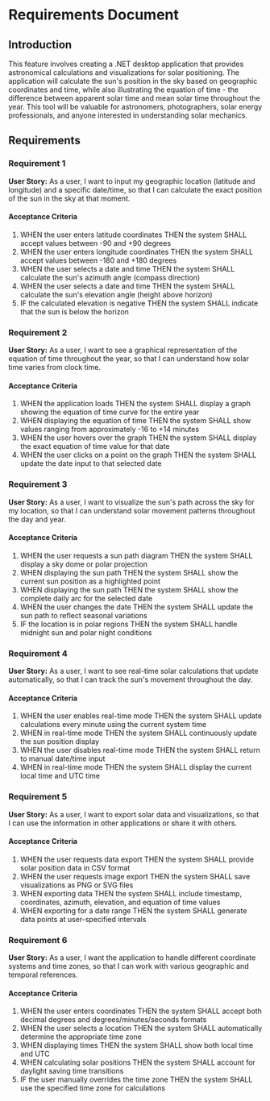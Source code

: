 # Requirements Document

## Introduction

This feature involves creating a .NET desktop application that provides astronomical calculations and visualizations for solar positioning. The application will calculate the sun's position in the sky based on geographic coordinates and time, while also illustrating the equation of time - the difference between apparent solar time and mean solar time throughout the year. This tool will be valuable for astronomers, photographers, solar energy professionals, and anyone interested in understanding solar mechanics.

## Requirements

### Requirement 1

**User Story:** As a user, I want to input my geographic location (latitude and longitude) and a specific date/time, so that I can calculate the exact position of the sun in the sky at that moment.

#### Acceptance Criteria

1. WHEN the user enters latitude coordinates THEN the system SHALL accept values between -90 and +90 degrees
2. WHEN the user enters longitude coordinates THEN the system SHALL accept values between -180 and +180 degrees
3. WHEN the user selects a date and time THEN the system SHALL calculate the sun's azimuth angle (compass direction)
4. WHEN the user selects a date and time THEN the system SHALL calculate the sun's elevation angle (height above horizon)
5. IF the calculated elevation is negative THEN the system SHALL indicate that the sun is below the horizon

### Requirement 2

**User Story:** As a user, I want to see a graphical representation of the equation of time throughout the year, so that I can understand how solar time varies from clock time.

#### Acceptance Criteria

1. WHEN the application loads THEN the system SHALL display a graph showing the equation of time curve for the entire year
2. WHEN displaying the equation of time THEN the system SHALL show values ranging from approximately -16 to +14 minutes
3. WHEN the user hovers over the graph THEN the system SHALL display the exact equation of time value for that date
4. WHEN the user clicks on a point on the graph THEN the system SHALL update the date input to that selected date

### Requirement 3

**User Story:** As a user, I want to visualize the sun's path across the sky for my location, so that I can understand solar movement patterns throughout the day and year.

#### Acceptance Criteria

1. WHEN the user requests a sun path diagram THEN the system SHALL display a sky dome or polar projection
2. WHEN displaying the sun path THEN the system SHALL show the current sun position as a highlighted point
3. WHEN displaying the sun path THEN the system SHALL show the complete daily arc for the selected date
4. WHEN the user changes the date THEN the system SHALL update the sun path to reflect seasonal variations
5. IF the location is in polar regions THEN the system SHALL handle midnight sun and polar night conditions

### Requirement 4

**User Story:** As a user, I want to see real-time solar calculations that update automatically, so that I can track the sun's movement throughout the day.

#### Acceptance Criteria

1. WHEN the user enables real-time mode THEN the system SHALL update calculations every minute using the current system time
2. WHEN in real-time mode THEN the system SHALL continuously update the sun position display
3. WHEN the user disables real-time mode THEN the system SHALL return to manual date/time input
4. WHEN in real-time mode THEN the system SHALL display the current local time and UTC time

### Requirement 5

**User Story:** As a user, I want to export solar data and visualizations, so that I can use the information in other applications or share it with others.

#### Acceptance Criteria

1. WHEN the user requests data export THEN the system SHALL provide solar position data in CSV format
2. WHEN the user requests image export THEN the system SHALL save visualizations as PNG or SVG files
3. WHEN exporting data THEN the system SHALL include timestamp, coordinates, azimuth, elevation, and equation of time values
4. WHEN exporting for a date range THEN the system SHALL generate data points at user-specified intervals

### Requirement 6

**User Story:** As a user, I want the application to handle different coordinate systems and time zones, so that I can work with various geographic and temporal references.

#### Acceptance Criteria

1. WHEN the user enters coordinates THEN the system SHALL accept both decimal degrees and degrees/minutes/seconds formats
2. WHEN the user selects a location THEN the system SHALL automatically determine the appropriate time zone
3. WHEN displaying times THEN the system SHALL show both local time and UTC
4. WHEN calculating solar positions THEN the system SHALL account for daylight saving time transitions
5. IF the user manually overrides the time zone THEN the system SHALL use the specified time zone for calculations